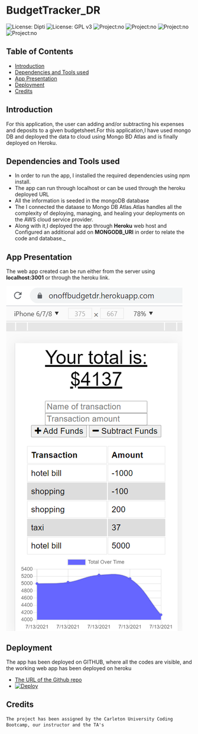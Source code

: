 # BudgetTracker_DR

![License: Dipti](https://img.shields.io/badge/Coder-Dipti'sCode-yellow.svg)
![License: GPL v3](https://img.shields.io/badge/License-MIT-pink.svg)
![Project:no](https://img.shields.io/badge/db-mongoDB-red.svg)
![Project:no](https://img.shields.io/badge/app-Frontend-green.svg)
![Project:no](https://img.shields.io/badge/Deployment-Heroku-blue.svg)
![Project:no](https://img.shields.io/badge/MongoinCloud-MongoDBatlas-orange.svg)

## Table of Contents
* [Introduction](#introduction)
* [Dependencies and Tools used](#api)
* [App Presentation](#details)
* [Deployment](#installations)
* [Credits](#credits)
 
 ## Introduction 
For this application, the user can adding and/or subtracting his expenses and deposits to a given budgetsheet.For this application,I have used mongo DB and deployed the data to cloud using Mongo BD Atlas and is  finally deployed on Heroku.

   
 ## Dependencies and Tools used
   * In order to run the app, I installed the required dependencies using npm install.
   * The app can run through localhost or can be used through the heroku deployed URL
   * All the information is seeded in the mongoDB database 
   * The I connected the dataase to Mongo DB Atlas.Atlas handles all the complexity of deploying, managing, and      healing your deployments on the AWS cloud service provider.
   *  Along with it,I deployed the app through __Heroku__ web host and Configured an additional add on        __MONGODB_URI__ in order to relate the code and database._

 
 ## App Presentation
 The web app created can be run either from the server using __localhost:3001__ or through the heroku link. 
 

   ![image3](public/budget.png)
   
   

 ## Deployment
  The app has been deployed on GITHUB, where all the codes are visible, and the working web app has been deployed on heroku
   * [The URL of the Github repo](https://github.com/Dipti2021/BudgetTracker_DR)
   *  [![Deploy](https://www.herokucdn.com/deploy/button.svg)](https://workoutdr.herokuapp.com/)



  ## Credits
    The project has been assigned by the Carleton University Coding Bootcamp, our instructor and the TA's

